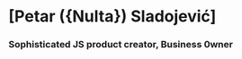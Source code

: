 
<h1 class="largest-title"> [Petar ({Nulta}) Sladojević] </h1>
<h3> Sophisticated JS product creator, Business 0wner </h3>
